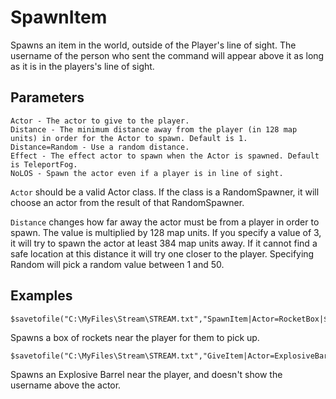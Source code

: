 # SpawnItem

Spawns an item in the world, outside of the Player's line of sight. The username of the person who sent the command will appear above it as long as it is in the players's line of sight.

## Parameters
```
Actor - The actor to give to the player.
Distance - The minimum distance away from the player (in 128 map units) in order for the Actor to spawn. Default is 1.
Distance=Random - Use a random distance.
Effect - The effect actor to spawn when the Actor is spawned. Default is TeleportFog.
NoLOS - Spawn the actor even if a player is in line of sight.
```

`Actor` should be a valid Actor class. If the class is a RandomSpawner, it will choose an actor from the result of that RandomSpawner.

`Distance` changes how far away the actor must be from a player in order to spawn. The value is multiplied by 128 map units. If you specify a value of 3, it will try to spawn the actor at least 384 map units away. If it cannot find a safe location at this distance it will try one closer to the player. Specifying Random will pick a random value between 1 and 50.

## Examples

```
$savetofile("C:\MyFiles\Stream\STREAM.txt","SpawnItem|Actor=RocketBox|$username|$dummyormsg")
```
Spawns a box of rockets near the player for them to pick up.

```
$savetofile("C:\MyFiles\Stream\STREAM.txt","GiveItem|Actor=ExplosiveBarrel,NoName=true|$username|$dummyormsg")
```
Spawns an Explosive Barrel near the player, and doesn't show the username above the actor.
